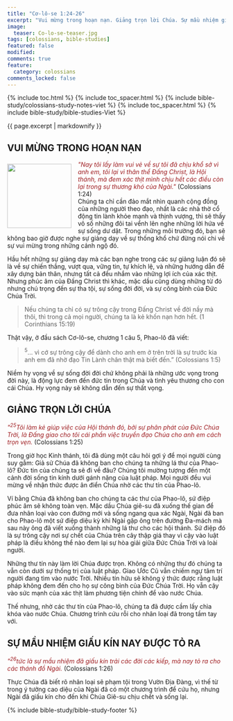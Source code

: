 ```yaml
---
title: "Cơ-lô-se 1:24-26"
excerpt: "Vui mừng trong hoạn nạn. Giảng trọn lời Chúa. Sự mầu nhiệm giấu kín nay được tỏ ra."
image:
  teaser: Co-lo-se-teaser.jpg
tags: [colossians, bible-studies]
featured: false
modified:
comments: true
feature:
  category: colossians
comments_locked: false
---
```


{% include toc.html %}
{% include toc_spacer.html %}
{% include bible-study/colossians-study-notes-viet %}
{% include toc_spacer.html %}
{% include bible-study/bible-studies-Viet %}

{{ page.excerpt | markdownify }}

## VUI MỪNG TRONG HOẠN NẠN
<div>
<p>
<img alt src="{{ site.url }}/assets/images/Co-lo-se-teaser.jpg" style="border: 0px none; margin: 7px 15px 0px 0px; max-width: 100%; height: 148px; padding: 0px; float: left;">
<span style="color: rgb(159, 29, 33);"><i>"Nay tôi lấy làm vui vẻ về sự tôi đã chịu khổ sở vì anh em, tôi lại vì thân thể Ðấng Christ, là Hội thánh, mà đem xác thịt mình chịu hết các điều còn lại trong sự thương khó của Ngài."</i></span> (Colossians 1:24) <br />Chúng ta chỉ cần đảo mắt nhìn quanh cộng đồng của những người theo đạo, nhất là các nhà thờ cổ động tin lành khỏe mạnh và thịnh vượng, thì sẽ thấy vô số những đôi tai vểnh lên nghe những lời hứa về sự sống dư dật. Trong những môi trường đó, bạn sẽ không bao giờ được nghe sự giảng dạy về sự thống khổ chứ đừng nói chi về sự vui mừng trong những cảnh ngộ đó.
</p>
</div>
Hầu hết những sự giảng dạy mà các bạn nghe trong các sự giảng luận đó sẽ là về sự chiến thắng, vượt qua, vững tin, tự khích lệ, và những hướng dẫn để xây dựng bản thân, nhưng tất cả đều nhắm vào những lợi ích của xác thịt. Nhưng phúc âm của Đấng Christ thì khác, mặc dầu cũng dùng những từ đó nhưng chú trọng đến sự tha tội, sự sống đời đời, và sự công bình của Đức Chúa Trời.

> Nếu chúng ta chỉ có sự trông cậy trong Ðấng Christ về đời nầy mà thôi, thì trong cả mọi người, chúng ta là kẻ khốn nạn hơn hết. (1 Corinthians 15:19)

Thật vậy, ở đầu sách Cơ-lô-se, chương 1 câu 5, Phao-lô đã viết:

> <sup>5</sup>... vì cớ sự trông cậy để dành cho anh em ở trên trời là sự trước kia anh em đã nhờ đạo Tin Lành chân thật mà biết đến.” (Colossians 1:5)

Niềm hy vọng về sự sống đời đời chứ không phải là những ước vọng trong đời này, là động lực đem đến đức tin trong Chúa và tình yêu thương cho con cái Chúa. Hy vọng này sẽ không dẫn đến sự thất vọng.

## GIẢNG TRỌN LỜI CHÚA

<span style="color: rgb(159, 29, 33);">
<i>"<sup>25</sup>Tôi làm kẻ giúp việc của Hội thánh đó, bởi sự phân phát của Ðức Chúa Trời, là Ðấng giao cho tôi cái phần việc truyền đạo Chúa cho anh em cách trọn vẹn.</i></span> (Colossians 1:25)

Trong giờ học Kinh thánh, tôi đã dùng một câu hỏi gợi ý để mọi người cùng suy gẫm: Giả sử Chúa đã không ban cho chúng ta những lá thư của Phao-lô? Đức tin của chúng ta sẽ đi về đâu? Chúng tôi mường tượng đến một cảnh đời sống tin kính dưới gánh nặng của luật pháp.  Mọi người đều vui mừng về nhận thức được ân điển Chúa nhờ các thư tín của Phao-lô.

Ví bằng Chúa đã không ban cho chúng ta các thư của Phao-lô, sứ điệp phúc âm sẽ không toàn vẹn. Mặc dầu Chúa giê-su đã xuống thế gian để đưa nhân loại vào con đường mới và sống ngang qua xác Ngài, Ngài đã ban cho Phao-lô một sứ điệp diệu kỳ khi Ngài gặp ông trên đường Đa-mách mà sau này ông đã viết xuống thành những lá thư cho các hội thánh. Sứ điệp đó là sự trông cậy nơi sự chết của Chúa trên cây thập giá thay vì cậy vào luật pháp là điều không thể nào đem lại sự hòa giải giữa Đức Chúa Trời và loài người.

Những thư tín này làm lời Chúa được trọn. Không có những thư đó chúng ta vẫn còn dưới sự thống trị của luật pháp. Giao Ước Cũ vẫn chiếm ngự tâm trí người đang tìm vào nước Trời. Nhiều tín hữu sẽ không ý thức được rằng luật pháp không đem đến cho họ sự công bình của Đức Chúa Trời. Họ vẫn cậy vào sức mạnh của xác thịt làm phương tiện chính để vào nước Chúa.

Thế nhưng, nhờ các thư tín của Phao-lô, chúng ta đã được cầm lấy chìa khóa vào nước Chúa. Chương trình cứu rỗi cho nhân loại đã trong tầm tay với.

## SỰ MẦU NHIỆM GIẤU KÍN NAY ĐƯỢC TỎ RA

<span style="color: rgb(159, 29, 33);">
<i>"<sup>26</sup>tức là sự mầu nhiệm đã giấu kín trải các đời các kiếp, mà nay tỏ ra cho các thánh đồ Ngài.</i></span> (Colossians 1:26)

Thực Chúa đã biết rõ nhân loại sẽ phạm tội trong Vườn Địa Đàng, vì thế từ trong ý tưởng cao diệu của Ngài đã có một chương trình để cứu họ, nhưng Ngài đã giấu kín cho đến khi Chúa Giê-su chịu chết và sống lại.

{% include bible-study/bible-study-footer %}

